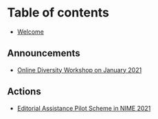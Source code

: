 # Table of contents

* [Welcome](README.md)

## Announcements

* [Online Diversity Workshop on January 2021](announcements/online-diversity-workshop-jan-2021.md)

## Actions

* [Editorial Assistance Pilot Scheme in NIME 2021](actions/editorial-assistance-for-english-as-second-language-submissions-pilot-scheme.md)

